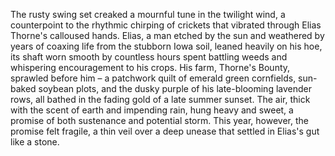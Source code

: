 The rusty swing set creaked a mournful tune in the twilight wind, a counterpoint to the rhythmic chirping of crickets that vibrated through Elias Thorne's calloused hands.  Elias, a man etched by the sun and weathered by years of coaxing life from the stubborn Iowa soil, leaned heavily on his hoe, its shaft worn smooth by countless hours spent battling weeds and whispering encouragement to his crops.  His farm, Thorne's Bounty, sprawled before him – a patchwork quilt of emerald green cornfields, sun-baked soybean plots, and the dusky purple of his late-blooming lavender rows, all bathed in the fading gold of a late summer sunset.  The air, thick with the scent of earth and impending rain, hung heavy and sweet, a promise of both sustenance and potential storm.  This year, however, the promise felt fragile, a thin veil over a deep unease that settled in Elias's gut like a stone.
